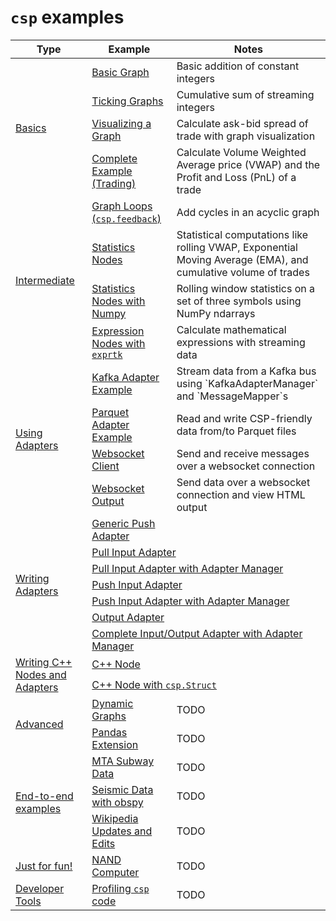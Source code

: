 # `csp` examples

<table>
    <thead>
        <tr>
            <th>Type</th>
            <th>Example</th>
            <th>Notes</th>
        </tr>
    </thead>
    <tbody>
        <!-- Basic -->
        <tr>
            <td rowspan=4><a href="./01_basics/">Basics</a></td>
            <td><a href="./01_basics/e1_basic.py">Basic Graph</a></td>
            <td>Basic addition of constant integers</td>
        </tr>
        <tr>
            <td><a href="./01_basics/e2_ticking.py">Ticking Graphs</a></td>
            <td>Cumulative sum of streaming integers</td>
        </tr>
        <tr>
            <td><a href="./01_basics/e3_show_graph.py">Visualizing a Graph</a></td>
            <td>Calculate ask-bid spread of trade with graph visualization</td>
        </tr>
        <tr>
            <td><a href="./01_basics/e4_trade_pnl.py">Complete Example (Trading)</a></td>
            <td>Calculate Volume Weighted Average price (VWAP) and the Profit and Loss (PnL) of a trade</td>
        </tr>
        <!-- Intermediate -->
        <tr>
            <td rowspan=4><a href="./02_intermediate/">Intermediate</a></td>
            <td><a href="./02_intermediate/e1_feedback.py">Graph Loops (<code>csp.feedback</code>)</a></td>
            <td>Add cycles in an acyclic graph</td>
        </tr>
        <tr>
            <td><a href="./e02_intermediate/2_stats.py">Statistics Nodes</a></td>
            <td>Statistical computations like rolling VWAP, Exponential Moving Average (EMA), and cumulative volume of
                trades</td>
        </tr>
        <tr>
            <td><a href="./02_intermediate/e3_numpy_stats.py">Statistics Nodes with Numpy</a></td>
            <td>Rolling window statistics on a set of three symbols using NumPy ndarrays</td>
        </tr>
        <tr>
            <td><a href="./02_intermediate/e4_exprtk.py">Expression Nodes with <code>exprtk</code></a></td>
            <td>Calculate mathematical expressions with streaming data</td>
        </tr>
        <!-- Using Adapters -->
        <tr>
            <td rowspan=4><a href="./03_using_adapters/">Using Adapters</a></td>
            <td><a href="./03_using_adapters/kafka/e1_kafka.py">Kafka Adapter Example</a></td>
            <td>
                Stream data from a Kafka bus using `KafkaAdapterManager` and `MessageMapper`s
            </td>
        </tr>
        <tr>
            <td><a href="./03_using_adapters/parquet/e1_parquet_write_read.py">Parquet Adapter Example</a></td>
            <td>
                Read and write CSP-friendly data from/to Parquet files
            </td>
        </tr>
        <tr>
            <td><a href="./03_using_adapters/websocket/e1_websocket_client.py">Websocket Client</a></td>
            <td>
                Send and receive messages over a websocket connection
            </td>
        </tr>
        <tr>
            <td><a href="./03_using_adapters/websocket/e2_websocket_output.py">Websocket Output</a></td>
            <td>
                Send data over a websocket connection and view HTML output
            </td>
        </tr>
        <!-- Writing Adapters -->
        <tr>
            <td rowspan=7><a href="./04_writing_adapters/">Writing Adapters</a></td>
            <td><a href="./04_writing_adapters/e1_generic_push_adapter.py">Generic Push Adapter</a></td>
        </tr>
        <tr>
            <td colspan=2><a href="./04_writing_adapters/e2_pullinput.py">Pull Input Adapter</a></td>
        </tr>
        <tr>
            <td colspan=2><a href="./04_writing_adapters/e3_adaptermanager_pullinput.py">Pull Input Adapter with Adapter
                    Manager</a></td>
        </tr>
        <tr>
            <td colspan=2><a href="./04_writing_adapters/e4_pushinput.py">Push Input Adapter</a></td>
        </tr>
        <tr>
            <td colspan=2><a href="./04_writing_adapters/e5_adaptermanager_pushinput.py">Push Input Adapter with Adapter
                    Manager</a></td>
        </tr>
        <tr>
            <td colspan=2><a href="./04_writing_adapters/e6_outputadapter.py">Output Adapter</a></td>
        </tr>
        <tr>
            <td colspan=2><a href="./04_writing_adapters/e7_adaptermanager_inputoutput.py">Complete Input/Output Adapter with
                    Adapter Manager</a></td>
        </tr>
        <!-- Writing C++ Nodes and Adapters -->
        <tr>
            <td rowspan=2><a href="./05_cpp/">Writing C++ Nodes and Adapters</a></td>
            <td colspan=2><a href="./05_cpp/1_cpp_node/">C++ Node</a></td>
        </tr>
        <tr>
            <td colspan=2><a href="./05_cpp/2_cpp_node_with_struct/">C++ Node with <code>csp.Struct</code></a></td>
        </tr>
        <!-- Advanced -->
        <tr>
            <td rowspan=2><a href="./06_advanced/">Advanced</a></td>
            <td><a href="./06_advanced/e1_dynamic.py">Dynamic Graphs</a></td>
            <td>
                TODO
            </td>
        </tr>
        <tr>
            <td><a href="./06_advanced/e2_pandas_extension.py">Pandas Extension</a></td>
            <td>
                TODO
            </td>
        </tr>
        <!-- End-to-end examples -->
        <tr>
            <td rowspan=3><a href="./07_end_to_end/">End-to-end examples</a></td>
            <td><a href="./07_end_to_end/mta.ipynb">MTA Subway Data</a></td>
            <td>
                TODO
            </td>
        </tr>
        <tr>
            <td><a href="./07_end_to_end/seismic_waveform.ipynb">Seismic Data with obspy</a></td>
            <td>
                TODO
            </td>
        </tr>
        <tr>
            <td><a href="./07_end_to_end/wikimedia.ipynb">Wikipedia Updates and Edits</a></td>
            <td>
                TODO
            </td>
        </tr>
        <!-- Others -->
        <tr>
            <td><a href="./98_just_for_fun/">Just for fun!</a></td>
            <td><a href="./98_just_for_fun/e1_csp_nand_computer.py">NAND Computer</a></td>
            <td>
                TODO
            </td>
        </tr>
        <tr>
            <td><a href="./99_developer_tools/">Developer Tools</a></td>
            <td><a href="./99_developer_tools/e1_profiling.py">Profiling <code>csp</code> code</a></td>
            <td>
                TODO
            </td>
        </tr>
    </tbody>
</table>
